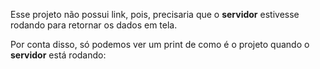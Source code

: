 Esse projeto não possui link, pois, precisaria que o **servidor** estivesse rodando para retornar os dados em tela.

Por conta disso, só podemos ver um print de como é o projeto quando o **servidor** está rodando:
